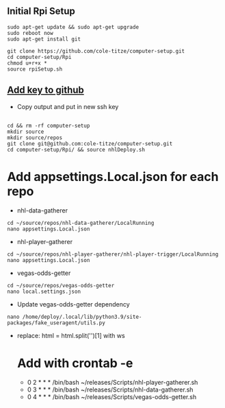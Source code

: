 ## Initial Rpi Setup
```
sudo apt-get update && sudo apt-get upgrade 
sudo reboot now
sudo apt-get install git
```
```
git clone https://github.com/cole-titze/computer-setup.git
cd computer-setup/Rpi
chmod u+r+x *
source rpiSetup.sh
```
## [Add key to github](https://docs.github.com/en/github/authenticating-to-github/adding-a-new-ssh-key-to-your-github-account)
+ Copy output and put in new ssh key
## 
```
cd && rm -rf computer-setup
mkdir source
mkdir source/repos
git clone git@github.com:cole-titze/computer-setup.git
cd computer-setup/Rpi/ && source nhlDeploy.sh
```
# Add appsettings.Local.json for each repo
+ nhl-data-gatherer
```
cd ~/source/repos/nhl-data-gatherer/LocalRunning
nano appsettings.Local.json
```
+ nhl-player-gatherer
```
cd ~/source/repos/nhl-player-gatherer/nhl-player-trigger/LocalRunning
nano appsettings.Local.json
```
+ vegas-odds-getter
```
cd ~/source/repos/vegas-odds-getter
nano local.settings.json
```
+ Update vegas-odds-getter dependency
```
nano /home/deploy/.local/lib/python3.9/site-packages/fake_useragent/utils.py
```
+ replace: html = html.split('<table class="w3-table-all notranslate">')[1] with ws
# Add with crontab -e
+ 0 2 * * * /bin/bash ~/releases/Scripts/nhl-player-gatherer.sh
+ 0 3 * * * /bin/bash ~/releases/Scripts/nhl-data-gatherer.sh
+ 0 4 * * * /bin/bash ~/releases/Scripts/vegas-odds-getter.sh